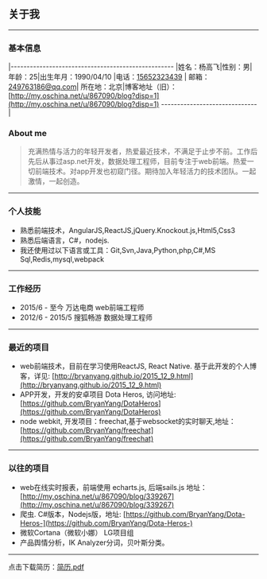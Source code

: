 ## 关于我
------
### 基本信息
|---------------------------------------------------
|姓名：杨高飞|性别：男|年龄：25|出生年月：1990/04/10
|电话：[15652323439](tel:15652323439) | 邮箱：[249763186@qq.com](mailto:249763186@qq.com)| 所在地：北京|博客地址（旧）：[http://my.oschina.net/u/867090/blog?disp=1](http://my.oschina.net/u/867090/blog?disp=1) 
------------------------------|
### About me
> 充满热情与活力的年轻开发者，热爱最近技术，不满足于止步不前。工作后先后从事过asp.net开发，数据处理工程师，目前专注于web前端。热爱一切前端技术。对app开发也初窥门径。期待加入年轻活力的技术团队。一起激情，一起创造。
------
### 个人技能
* 熟悉前端技术，AngularJS,ReactJS,jQuery.Knockout.js,Html5,Css3
* 熟悉后端语言，C#，nodejs.
* 我还使用过以下语言或工具：Git,Svn,Java,Python,php,C#,MS Sql,Redis,mysql,webpack
------
### 工作经历
* 2015/6 - 至今          万达电商  web前端工程师
* 2012/6 - 2015/5    搜狐畅游 数据处理工程师

-----
### 最近的项目
* web前端技术，目前在学习使用ReactJS, React Native. 基于此开发的个人博客，详见: [http://bryanyang.github.io/2015_12_9.html](http://bryanyang.github.io/2015_12_9.html)
* APP开发，开发的安卓项目 Dota Heros, 访问地址: [https://github.com/BryanYang/DotaHeros](https://github.com/BryanYang/DotaHeros)
* node webkit, 开发项目：freechat,基于websocket的实时聊天,地址：[https://github.com/BryanYang/freechat](https://github.com/BryanYang/freechat)
------
### 以往的项目
* web在线实时报表，前端使用 echarts.js, 后端sails.js 地址：[http://my.oschina.net/u/867090/blog/339267](http://my.oschina.net/u/867090/blog/339267)
* 爬虫. C#版本，Nodejs版，地址: [https://github.com/BryanYang/Dota-Heros-](https://github.com/BryanYang/Dota-Heros-)
* 微软Cortana（微软小娜） LG项目组
* 产品舆情分析，IK Analyzer分词，贝叶斯分类。
--------

点击下载简历：[简历.pdf](https://raw.githubusercontent.com/BryanYang/bryanyang.github.com/master/build/img/杨高飞的个人简历.pdf)

